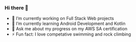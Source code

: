 ### Hi there 👋

- 🔭 I’m currently working on Full Stack Web projects
- 🌱 I’m currently learning Android Development and Kotlin
- 💬 Ask me about my progress on my AWS SA certification
- ⚡ Fun fact: I love competative swimming and rock climbing
